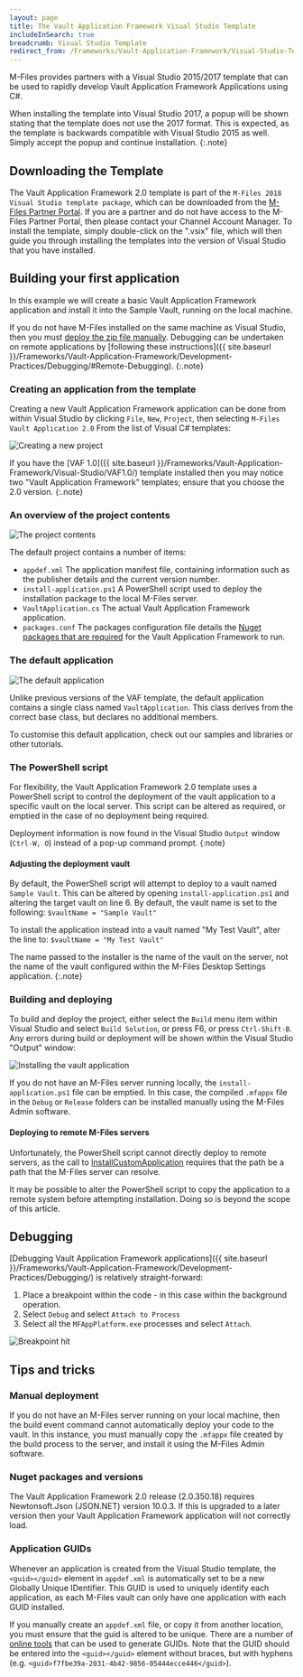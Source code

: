```yaml
---
layout: page
title: The Vault Application Framework Visual Studio Template
includeInSearch: true
breadcrumb: Visual Studio Template
redirect_from: /Frameworks/Vault-Application-Framework/Visual-Studio-Template/
---
```


M-Files provides partners with a Visual Studio 2015/2017 template that can be used to rapidly develop Vault Application Framework Applications using C#.

When installing the template into Visual Studio 2017, a popup will be shown stating that the template does not use the 2017 format.  This is expected, as the template is backwards compatible with Visual Studio 2015 as well.  Simply accept the popup and continue installation.
{:.note}

## Downloading the Template

The Vault Application Framework 2.0 template is part of the `M-Files 2018 Visual Studio template package`, which can be downloaded from the [M-Files Partner Portal]().  If you are a partner and do not have access to the M-Files Partner Portal, then please contact your Channel Account Manager.  To install the template, simply double-click on the ".vsix" file, which will then guide you through installing the templates into the version of Visual Studio that you have installed.

## Building your first application

In this example we will create a basic Vault Application Framework application and install it into the Sample Vault, running on the local machine.

If you do not have M-Files installed on the same machine as Visual Studio, then you must [deploy the zip file manually](#manual-deployment).  Debugging can be undertaken on remote applications by [following these instructions]({{ site.baseurl }}/Frameworks/Vault-Application-Framework/Development-Practices/Debugging/#Remote-Debugging).
{:.note}

### Creating an application from the template

Creating a new Vault Application Framework application can be done from within Visual Studio by clicking `File`, `New`, `Project`, then selecting `M-Files Vault Application 2.0` From the list of Visual C# templates:

![Creating a new project](create-new-project.png)

If you have the [VAF 1.0]({{ site.baseurl }}/Frameworks/Vault-Application-Framework/Visual-Studio/VAF1.0/) template installed then you may notice two "Vault Application Framework" templates; ensure that you choose the 2.0 version.
{:.note}

### An overview of the project contents

![The project contents](solution-explorer.png)

The default project contains a number of items:

* `appdef.xml`
The application manifest file, containing information such as the publisher details and the current version number.
* `install-application.ps1`
A PowerShell script used to deploy the installation package to the local M-Files server.
* `VaultApplication.cs`
The actual Vault Application Framework application.
* `packages.conf`
The packages configuration file details the [Nuget packages that are required](https://docs.microsoft.com/en-us/nuget/consume-packages/package-restore) for the Vault Application Framework to run.

### The default application

![The default application](default-application.png)

Unlike previous versions of the VAF template, the default application contains a single class named `VaultApplication`.  This class derives from the correct base class, but declares no additional members.

To customise this default application, check out our samples and libraries or other tutorials.

### The PowerShell script

For flexibility, the Vault Application Framework 2.0 template uses a PowerShell script to control the deployment of the vault application to a specific vault on the local server.  This script can be altered as required, or emptied in the case of no deployment being required.

Deployment information is now found in the Visual Studio `Output` window (`Ctrl-W, O`) instead of a pop-up command prompt.
{:note}

#### Adjusting the deployment vault

By default, the PowerShell script will attempt to deploy to a vault named `Sample Vault`.  This can be altered by opening `install-application.ps1` and altering the target vault on line 6.  By default, the vault name is set to the following:
`$vaultName = "Sample Vault"`

To install the application instead into a vault named "My Test Vault", alter the line to:
`$vaultName = "My Test Vault"`

The name passed to the installer is the name of the vault on the server, not the name of the vault configured within the M-Files Desktop Settings application.
{:.note}

### Building and deploying

To build and deploy the project, either select the `Build` menu item within Visual Studio and select `Build Solution`, or press F6, or press `Ctrl-Shift-B`.  Any errors during build or deployment will be shown within the Visual Studio "Output" window:

![Installing the vault application](installing-vault-application.png)

If you do not have an M-Files server running locally, the `install-application.ps1` file can be emptied.  In this case, the compiled `.mfappx` file in the `Debug` or `Release` folders can be installed manually using the M-Files Admin software.

#### Deploying to remote M-Files servers

Unfortunately, the PowerShell script cannot directly deploy to remote servers, as the call to [InstallCustomApplication](https://www.m-files.com/api/documentation/latest/index.html#MFilesAPI~VaultCustomApplicationManagementOperations~InstallCustomApplication.html) requires that the path be a path that the M-Files server can resolve.

It may be possible to alter the PowerShell script to copy the application to a remote system before attempting installation.  Doing so is beyond the scope of this article.

## Debugging

[Debugging Vault Application Framework applications]({{ site.baseurl }}/Frameworks/Vault-Application-Framework/Development-Practices/Debugging/) is relatively straight-forward:

1. Place a breakpoint within the code - in this case within the background operation.
2. Select `Debug` and select `Attach to Process`
3. Select all the `MFAppPlatform.exe` processes and select `Attach`.

![Breakpoint hit](debugging.png)

## Tips and tricks

### Manual deployment

If you do not have an M-Files server running on your local machine, then the build event command cannot automatically deploy your code to the vault.  In this instance, you must manually copy the `.mfappx` file created by the build process to the server, and install it using the M-Files Admin software.

### Nuget packages and versions

The Vault Application Framework 2.0 release (2.0.350.18) requires Newtonsoft.Json (JSON.NET) version 10.0.3.  If this is upgraded to a later version then your Vault Application Framework application will not correctly load.

### Application GUIDs

Whenever an application is created from the Visual Studio template, the `<guid></guid>` element in `appdef.xml` is automatically set to be a new Globally Unique IDentifier.  This GUID is used to uniquely identify each application, as each M-Files vault can only have one application with each GUID installed.

If you manually create an `appdef.xml` file, or copy it from another location, you must ensure that the guid is altered to be unique.  There are a number of [online tools](https://www.bing.com/search?q=guid+generator) that can be used to generate GUIDs.  Note that the GUID should be entered into the `<guid></guid>` element without braces, but with hyphens (e.g. `<guid>f7fbe39a-2031-4b42-9856-05444ecce446</guid>`).
